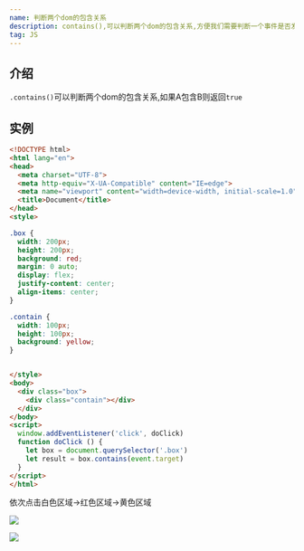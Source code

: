 ```yaml
---
name: 判断两个dom的包含关系
description: contains(),可以判断两个dom的包含关系,方便我们需要判断一个事件是否发生在自身dom上,比如下拉选择框,常见的场景是我们点击列表之外的区域时需要关闭下拉。
tag: JS
---
```




## 介绍
`.contains()`可以判断两个dom的包含关系,如果A包含B则返回`true`

## 实例

```html
<!DOCTYPE html>
<html lang="en">
<head>
  <meta charset="UTF-8">
  <meta http-equiv="X-UA-Compatible" content="IE=edge">
  <meta name="viewport" content="width=device-width, initial-scale=1.0">
  <title>Document</title>
</head>
<style>

.box {
  width: 200px;
  height: 200px;
  background: red;
  margin: 0 auto;
  display: flex;
  justify-content: center;
  align-items: center;
}

.contain {
  width: 100px;
  height: 100px;
  background: yellow;
}


</style>
<body>
  <div class="box">
    <div class="contain"></div>
  </div>
</body>
<script>
  window.addEventListener('click', doClick)
  function doClick () {
    let box = document.querySelector('.box')
    let result = box.contains(event.target)
  }
</script>
</html>
```

依次点击白色区域->红色区域->黄色区域

![](/md/contains.png)

![](/md/contains1.png)